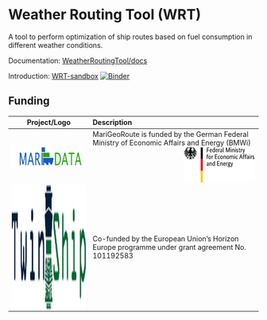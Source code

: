 # Weather Routing Tool (WRT)

A tool to perform optimization of ship routes based on fuel consumption in different weather conditions.

Documentation: [WeatherRoutingTool/docs](https://github.com/52North/WeatherRoutingTool/tree/main/docs)

Introduction: [WRT-sandbox](https://github.com/52North/WRT-sandbox) [![Binder](https://mybinder.org/badge_logo.svg)](https://mybinder.org/v2/gh/52North/WRT-sandbox.git/HEAD?urlpath=%2Fdoc%2Ftree%2FNotebooks/execute-WRT.ipynb)

## Funding

|                                                                        Project/Logo                                                                         | Description                                                                                                                                                                                                                                                         |
|:-----------------------------------------------------------------------------------------------------------------------------------------------------------:|:--------------------------------------------------------------------------------------------------------------------------------------------------------------------------------------------------------------------------------------------------------------------|
| [<img alt="MariData" align="middle" width="267" height="50" src="https://github.com/52North/WeatherRoutingTool/blob/documentation/docs/_static/maridata_logo.png"/>](https://www.maridata.org/) | MariGeoRoute is funded by the German Federal Ministry of Economic Affairs and Energy (BMWi)[<img alt="BMWi" align="middle" width="144" height="72" src="https://github.com/52North/WeatherRoutingTool/blob/documentation/docs/_static/bmwi_logo_en.png" style="float:right"/>](https://www.bmvi.de/)    |
|  [<img alt="TwinShip" align="middle" width="250" height="250" src="https://github.com/52North/WeatherRoutingTool/blob/documentation/docs/_static/twinship_logo.png"/>](https://twin-ship.eu/)   | Co-funded by the European Union’s Horizon Europe programme under grant agreement No. 101192583 |
